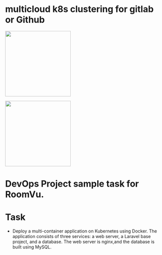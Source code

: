 # multicloud k8s clustering for gitlab or Github

<p align="center"> 

<img src="https://kubernetes.io/images/nav_logo2.svg" width="210" style="margin-right: 10px;"></p>
<img src="https://about.gitlab.com/images/press/logo/preview/gitlab-logo-200-preview.png" width="210" style="margin-right: 10px;"> </p>

# DevOps Project  sample task for RoomVu.


# Task
* Deploy a multi-container application on Kubernetes using Docker. The application consists of three services: a web server, a Laravel base project, and a database. The web server is nginx,and the database is built using MySQL.
